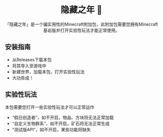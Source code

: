<h1 align="center">隐藏之年 🧰</h1>
<div align="center">
「隐藏之年」是一个偏实用性的Minecraft附加包，此附加包需要您拥有Minecraft基岩版并打开实验性玩法才能正常使用。
</div>

## 安装指南
- 从Releases下载本包
- 将其导入至游戏中
- 新建世界，加载本包，打开实验性玩法
- 大功告成！

## 实验性玩法
本包需要您打开一些实验性玩法才可以正常运作
- “假日创造者”，如不开启，物品、方块将无法正常加载
- “自定义生物群系”，如不开启，矿石将无法正常生成
- “测试版API”，如不开启，某些功能将缺失